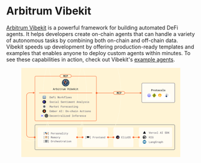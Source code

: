 # Arbitrum Vibekit

[Arbitrum Vibekit](https://ember-ai.gitbook.io/arbitrum-vibekit) is a powerful framework for building automated DeFi agents. It helps developers create on-chain agents that can handle a variety of autonomous tasks by combining both on-chain and off-chain data. Vibekit speeds up development by offering production-ready templates and examples that enables anyone to deploy custom agents within minutes. To see these capabilities in action, check out Vibekit's [example agents](https://github.com/EmberAGI/arbitrum-vibekit/tree/main/typescript/examples).

<figure><img src="../.gitbook/assets/Flow Chart.png" alt=""><figcaption></figcaption></figure>
